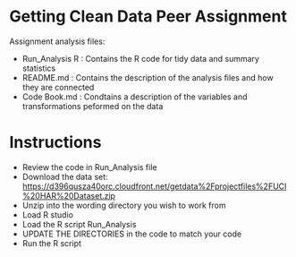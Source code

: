 # Getting Clean Data Peer Assignment

Assignment analysis files:
* Run_Analysis R : Contains the R code for tidy data and summary statistics
* README.md : Contains the description of the analysis files and how they are connected
* Code Book.md : Condtains a description of the variables and transformations peformed on the data

# Instructions
* Review the code in Run_Analysis file
* Download the data set:  https://d396qusza40orc.cloudfront.net/getdata%2Fprojectfiles%2FUCI%20HAR%20Dataset.zip
* Unzip into the wording directory you wish to work from
* Load R studio
* Load the R script Run_Analysis
* UPDATE THE DIRECTORIES in the code to match your code 
* Run the R script 
